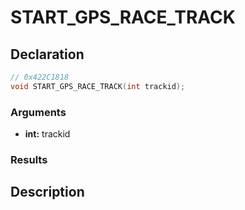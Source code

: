 # START_GPS_RACE_TRACK

## Declaration
```cpp
// 0x422C1818
void START_GPS_RACE_TRACK(int trackid);
```

### Arguments
- **int:** trackid

### Results

## Description
